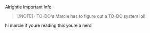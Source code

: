 Alrightie Important Info

> [!NOTE]- TO-DO's
> Marcie has to figure out a TO-DO system lol!

hi marcie if youre reading this youre a nerd